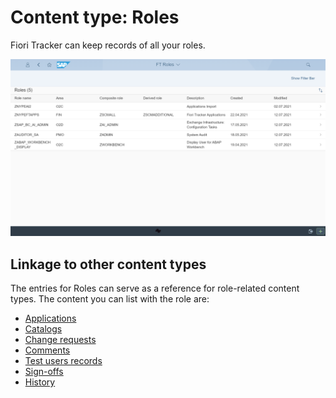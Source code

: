 # Content type: Roles

Fiori Tracker can keep records of all your roles. 

[![](res/role-list.png)](res/role-list.png)

## Linkage to other content types

The entries for Roles can serve as a reference for role-related content types. The content you can list with the role are:

- [Applications](role-apps.md)
- [Catalogs](role-cats.md)
- [Change requests](role-change-req.md)
- [Comments](role-comments.md)
- [Test users records](role-test-users.md)
- [Sign-offs](role-sign-offs.md)
- [History](role-hist.md)

